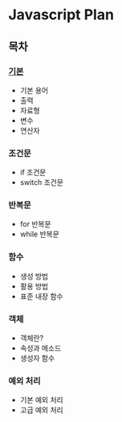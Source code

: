 # Javascript Plan

## 목차
### [기본](https://github.com/calia07/calia_TIL/blob/main/2022/Javascript/%EA%B8%B0%EB%B3%B8.md)
* 기본 용어
* 출력
* 자료형
* 변수
* 연산자

### 조건문
* if 조건문
* switch 조건문

### 반복문
* for 반복문
* while 반복문

### 함수
* 생성 방법
* 활용 방법
* 표준 내장 함수

### 객체
* 객체란?
* 속성과 메소드
* 생성자 함수

### 예외 처리
* 기본 예외 처리
* 고급 예외 처리
